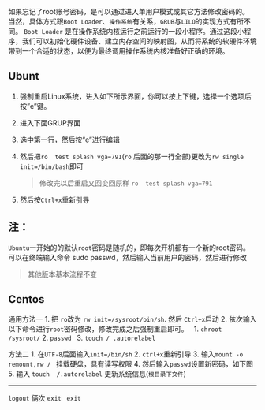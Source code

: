 如果忘记了root账号密码，是可以通过进入单用户模式或其它方法修改密码的。
当然，具体方式跟`Boot Loader`、`操作系统`有关系，`GRUB`与`LILO`的实现方式有所不同。
`Boot Loader` 是在操作系统内核运行之前运行的一段小程序。通过这段小程序，我们可以初始化硬件设备、建立内存空间的映射图，从而将系统的软硬件环境带到一个合适的状态，以便为最终调用操作系统内核准备好正确的环境。



Ubunt
----------------------

1. 强制重启Linux系统，进入如下所示界面，你可以按上下键，选择一个选项后按”e”键。 
2. 进入下面GRUP界面 

3. 选中第一行，然后按“e”进行编辑
4. 然后把`ro  test splash vga=791`(`ro` 后面的那一行全部)更改为`rw single  init=/bin/bash`即可
    > 修改完以后重启又回变回原样 `ro  test splash vga=791`
5. 然后按`Ctrl+x`重新引导 


## 注：
`Ubuntu`一开始的的默认`root`密码是随机的，即每次开机都有一个新的root密码。
可以在终端输入命令 sudo passwd，然后输入当前用户的密码，然后进行修改

> 其他版本基本流程不变

Centos
----------------------------------
通用方法一
    1. 把 `ro`改为 `rw init=/sysroot/bin/sh`. 然后 `Ctrl+x`启动
    2. 依次输入以下命令进行`root`密码修改，修改完成之后强制重启即可。  
        1. `chroot /sysroot/`
        2. `passwd `
        3. `touch / .autorelabel`



方法二
    1. 在`UTF-8`后面输入`init=/bin/sh` 
    2. `ctrl+x`重新引导
    3. 输入`mount -o remount,rw / ` 挂载硬盘，具有读写权限
    4. 然后输入`passwd`设置新密码，如下图
    5. 输入 `touch  /.autorelabel`  更新系统信息(`根目录下文件`)

-----
`logout`
俩次 `exit `
`exit`